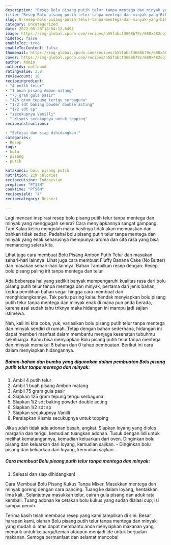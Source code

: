 ```yaml
---
description: "Resep Bolu pisang putih telur tanpa mentega dan minyak yang Bikin Ngiler , Lezat Sekali"
title: "Resep Bolu pisang putih telur tanpa mentega dan minyak yang Bikin Ngiler , Lezat Sekali"
slug: 8-resep-bolu-pisang-putih-telur-tanpa-mentega-dan-minyak-yang-bikin-ngiler-lezat-sekali
category: Uncategorized
date: 2022-05-28T13:54:12.649Z
image: https://img-global.cpcdn.com/recipes/a55fabcf3668b79c/680x482cq70/bolu-pisang-putih-telur-tanpa-mentega-dan-minyak-foto-resep-utama.jpg
hideToc: false
enableToc: true
enableTocContent: false
thumbnail: https://img-global.cpcdn.com/recipes/a55fabcf3668b79c/680x482cq70/bolu-pisang-putih-telur-tanpa-mentega-dan-minyak-foto-resep-utama.jpg
cover: https://img-global.cpcdn.com/recipes/a55fabcf3668b79c/680x482cq70/bolu-pisang-putih-telur-tanpa-mentega-dan-minyak-foto-resep-utama.jpg
author: Admin
authorAv: notfound
ratingvalue: 3.8
reviewcount: 10
recipeingredient:
- "4 putih telur"
- "1 buah pisang Ambon matang"
- "75 gram gula pasir"
- "125 gram tepung terigu serbaguna"
- "1/2 sdt baking powder double acting"
- "1/2 sdt sp"
- "secukupnya Vanilli"
- " Kismis secukupnya untuk topping"
recipeinstructions:

- "Selesai dan siap dihidangkan!"
categories:
- Resep
tags:
- bolu
- pisang
- putih

katakunci: bolu pisang putih 
nutrition: 219 calories
recipecuisine: Indonesian
preptime: "PT37M"
cooktime: "PT56M"
recipeyield: "4"
recipecategory: Dessert

---
```



Lagi mencari inspirasi resep bolu pisang putih telur tanpa mentega dan minyak yang menggugah selera? Cara menyiapkannya sangat gampang. Tapi Kalau keliru mengolah maka hasilnya tidak akan memuaskan dan bahkan tidak sedap. Padahal bolu pisang putih telur tanpa mentega dan minyak yang enak seharusnya mempunyai aroma dan cita rasa yang bisa memancing selera kita.


Lihat juga cara membuat Bolu Pisang Ambon Putih Telur dan masakan sehari-hari lainnya. Lihat juga cara membuat Fluffy Banana Cake (No Butter) dan masakan sehari-hari lainnya. Bahan Tampilkan resep dengan: Resep bolu pisang paling irit tanpa mentega dan telur

Ada beberapa hal yang sedikit banyak mempengaruhi kualitas rasa dari bolu pisang putih telur tanpa mentega dan minyak, pertama dari jenis bahan, kedua pemilihan bahan segar hingga cara membuat dan menghidangkannya. Tak perlu pusing kalau hendak menyiapkan bolu pisang putih telur tanpa mentega dan minyak enak di mana pun anda berada, karena asal sudah tahu triknya maka hidangan ini mampu jadi sajian istimewa.


Nah, kali ini kita coba, yuk, variasikan bolu pisang putih telur tanpa mentega dan minyak sendiri di rumah. Tetap dengan bahan sederhana, hidangan ini dapat memberi manfaat dalam membantu menjaga kesehatan tubuhmu sekeluarga. Kamu bisa menyiapkan Bolu pisang putih telur tanpa mentega dan minyak memakai 8 bahan dan 0 tahap pembuatan. Berikut ini cara dalam menyiapkan hidangannya.

<!--inarticleads1-->

##### Bahan-bahan dan bumbu yang digunakan dalam pembuatan Bolu pisang putih telur tanpa mentega dan minyak:

1. Ambil 4 putih telur
1. Ambil 1 buah pisang Ambon matang
1. Ambil 75 gram gula pasir
1. Siapkan 125 gram tepung terigu serbaguna
1. Siapkan 1/2 sdt baking powder double acting
1. Siapkan 1/2 sdt sp
1. Siapkan secukupnya Vanilli
1. Persiapkan  Kismis secukupnya untuk topping


Jika sudah tidak ada adonan basah, angkat. Siapkan loyang yang dioles margarin dan terigu, kemudian tuangkan adonan. Tusuk dengan lidi untuk melihat kematangannya, kemudian keluarkan dari oven. Dinginkan bolu pisang dan keluarkan dari loyang, kemudian sajikan. - Dinginkan bolu pisang dan keluarkan dari loyang, kemudian sajikan. 

<!--inarticleads2-->

##### Cara membuat Bolu pisang putih telur tanpa mentega dan minyak:


1. Selesai dan siap dihidangkan!

Cara Membuat Bolu Pisang Kukus Tanpa Mixer. Masukkan mentega dan minyak goreng dengan cara pancing. Tuang ke dalam loyang, hentakkan lima kali.. Selanjutnya masukkan telur, cairan gula pisang dan aduk rata kembali. Tuang adonan ke cetakan bolu kukus yang sudah dialasi cup, isi sampai penuh. 

Terima kasih telah membaca resep yang kami tampilkan di sini. Besar harapan kami, olahan Bolu pisang putih telur tanpa mentega dan minyak yang mudah di atas dapat membantu anda menyiapkan makanan yang menarik untuk keluarga/teman ataupun menjadi ide untuk berjualan makanan. Semoga bermanfaat dan selamat mencoba!
